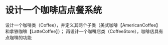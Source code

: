 # 设计一个咖啡店点餐系统

设计一个咖啡类（Coffee），并定义其两个子类（美式咖啡【AmericanCoffee】和拿铁咖啡【LatteCoffee】）； 再设计一个咖啡店类（CoffeeStore），咖啡店具有点咖啡的功能
